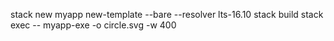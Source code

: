 
stack new myapp new-template --bare --resolver lts-16.10
stack build
stack exec -- myapp-exe -o circle.svg -w 400